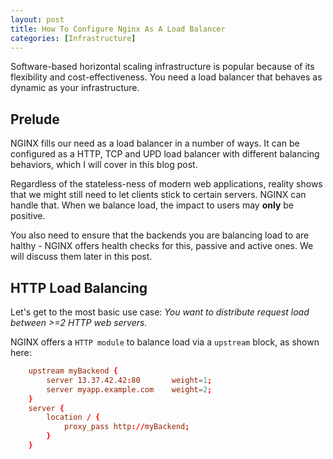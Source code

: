 ```yaml
---
layout: post
title: How To Configure Nginx As A Load Balancer
categories: [Infrastructure]
---
```


Software-based horizontal scaling infrastructure is popular because of its flexibility and cost-effectiveness. You need a load balancer that behaves as dynamic as your infrastructure.

## Prelude

NGINX fills our need as a load balancer in a number of ways. It can be configured as a HTTP, TCP and UPD load balancer with different balancing behaviors, which I will cover in this blog post.

Regardless of the stateless-ness of modern web applications, reality shows that we might still need to let clients stick to certain servers. NGINX can handle that. When we balance load, the impact to users may **only** be positive.

You also need to ensure that the backends you are balancing load to are halthy - NGINX offers health checks for this, passive and active ones. We will discuss them later in this post.

## HTTP Load Balancing

Let's get to the most basic use case: _You want to distribute request load between >=2 HTTP web servers._

NGINX offers a `HTTP module` to balance load via a `upstream` block, as shown here:

```nginx.conf
    upstream myBackend {
        server 13.37.42.42:80       weight=1;
        server myapp.example.com    weight=2;
    }
    server {
        location / {
            proxy_pass http://myBackend;
        }
    }
```
